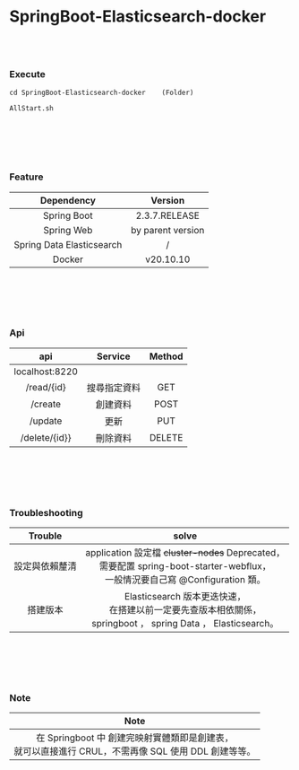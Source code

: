 # SpringBoot-Elasticsearch-docker

<br>
<br>

### Execute
```
cd SpringBoot-Elasticsearch-docker    (Folder)
```
```
AllStart.sh
```

<br>
<br>
<br>
<br>

### Feature

| Dependency | Version |
| :----: | :----: |
| Spring Boot | 2.3.7.RELEASE |
| Spring Web | by parent version |
| Spring Data Elasticsearch | / |
| Docker| v20.10.10 |

<br>
<br>
<br>
<br>

###  Api
| api | Service | Method |
| :----: | :----: | :----: |
| localhost:8220 |  |  |
| /read/{id} | 搜尋指定資料 | GET |
| /create | 創建資料 | POST |
| /update | 更新 | PUT |
| /delete/{id}} | 刪除資料 | DELETE |

<br>
<br>
<br>
<br>

### Troubleshooting

| Trouble | solve |
| :----: | :----: |
| 設定與依賴釐清 | application 設定檔 ~~cluster-nodes~~ Deprecated，<br>需要配置 spring-boot-starter-webflux，<br> 一般情況要自己寫 @Configuration 類。|
 搭建版本 | Elasticsearch 版本更迭快速，<br>在搭建以前一定要先查版本相依關係，<br>springboot ， spring Data ， Elasticsearch。|
 
<br>
<br>
<br>
<br>

### Note

| Note |
| :----: |
| 在 Springboot 中 創建完映射實體類即是創建表，<br>就可以直接進行 CRUL，不需再像 SQL 使用 DDL 創建等等。|
